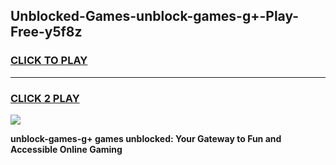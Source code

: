 
## Unblocked-Games-unblock-games-g+-Play-Free-y5f8z
<h3>
<a href="https://premium76.site?title=unblock-games-g+&ref=18A">CLICK TO PLAY</a></h3>
<hr>

<h3>
<a href="https://premium76.site?title=unblock-games-g+&ref=18A">CLICK 2 PLAY</a>
  
</h3>

<a href="https://premium76.site?title=unblock-games-g+&ref=18A"><img src="https://clearcache.store/games.png"></a>


**unblock-games-g+ games unblocked: Your Gateway to Fun and Accessible Online Gaming**
